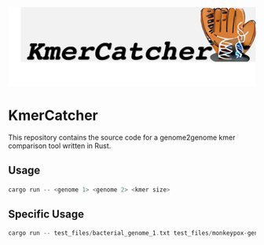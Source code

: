 ![KMERCATCHER LOGO](misc/kmerCatcher_logo.png)

# KmerCatcher

This repository contains the source code for a genome2genome kmer comparison tool written in Rust.

## Usage

```rust
cargo run -- <genome 1> <genome 2> <kmer size>
```

## Specific Usage

```rust
cargo run -- test_files/bacterial_genome_1.txt test_files/monkeypox-genome.txt 10
```
